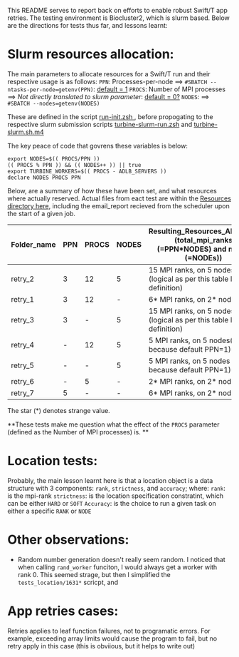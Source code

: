 This README serves to report back on efforts to enable robust  Swift/T app retries. The testing environment is Biocluster2, which is slurm based. Below are the directions for tests thus far, and lessons learnt:

# Slurm resources allocation:

The main parameters to allocate resources for a Swift/T run and their respective usage is as follows:
`PPN`: Processes-per-node        ==> `#SBATCH --ntasks-per-node=getenv(PPN)`: [default = 1](https://github.com/swift-lang/swift-t/blob/master/turbine/code/scripts/submit/run-init.zsh#L85)
`PROCS`: Number of MPI processes ==> *Not directly translated to slurm parameter*: [default = 0?](https://github.com/swift-lang/swift-t/blob/master/turbine/code/scripts/submit/run-init.zsh#L111)
`NODES`:                         ==> `#SBATCH --nodes=getenv(NODES)`

These are defined in the script [run-init.zsh  ](https://github.com/swift-lang/swift-t/blob/master/turbine/code/scripts/submit/run-init.zsh), before propogating to the respective slurm submission scripts [turbine-slurm-run.zsh](https://github.com/swift-lang/swift-t/blob/master/turbine/code/scripts/submit/slurm/turbine-slurm-run.zsh) and [turbine-slurm.sh.m4](https://github.com/swift-lang/swift-t/blob/master/turbine/code/scripts/submit/slurm/turbine-slurm.sh.m4i#L46)

The key peace of code that govrens these variables is below:

```
export NODES=$(( PROCS/PPN ))
(( PROCS % PPN )) && (( NODES++ )) || true
export TURBINE_WORKERS=$(( PROCS - ADLB_SERVERS ))
declare NODES PROCS PPN 
```
Below, are a summary of how these have been set, and what resources where actually reserved. Actual files from eact test are within the [Resources directory here](https://github.com/ncsa/Swift-T-Variant-Calling/tree/master/test/biocluster2/app_retries/Resources), including the email_report recieved from the scheduler upon the start of a given job.


|Folder_name|PPN| PROCS| NODES|Resulting_Resources_Allocated (total_mpi_ranks (=PPN\*NODES) and nodes (=NODEs))|
|-------|----|------|------|------|
|retry_2|3|12|5| 15 MPI ranks, on 5 nodes (logical as per this table heading definition)|
|retry_1|3|12|-| 6\* MPI ranks, on 2\* nodes |
|retry_3|3|-|5|  15 MPI ranks, on 5 nodes (logical as per this table heading definition)|
|retry_4|-|12|5| 5 MPI ranks, on 5 nodes(logical because default PPN=1)|
|retry_5|-|-|5| 5 MPI ranks, on 5 nodes (logical because default PPN=1)|
|retry_6|-|5|-| 2\* MPI ranks, on 2\* nodes\* |
|retry_7|5|-|-| 6\* MPI ranks, on 2\* nodes+|


The star (\*) denotes strange value.

**These tests make me question what the effect of the `PROCS` parameter (defined as the Number of MPI processes) is. **

# Location tests: 

Probably, the main lesson learnt here is that a location object is a data structure with 3 components: `rank`, `strictness`, and `accuracy`; where:
`rank`: is the mpi-rank
`strictness`: is the location specification constratint, which can be either `HARD` or `SOFT`
`Accuracy`: is the choice to run a given task on either a specific `RANK` or `NODE`

# Other observations:

- Random number generation doesn't really seem random. I noticed that when calling `rand_worker` funciton, I would always get a worker with rank 0. This seemed strage, but then I simplified the `tests_location/1631*`  scricpt, and 


# App retries cases: 
Retries applies to leaf function failures, not to programatic errors. For example, exceeding array limits would cause the program to fail, but no retry apply in this case (this is obviious, but it helps to write out)
